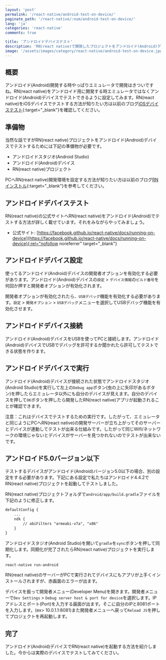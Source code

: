 ```yaml
---
layout: 'post'
permalink: '/react-native/android-test-on-device/'
paginate_path: '/react-native/:num/android-test-on-device/'
lang: 'ja'
categories: 'react-native'
comments: true

title: 'アンドロイドデバイステスト'
description: 'RN(react native)で開発したプロジェクトをアンドロイド(Android)デバイスでテストしてみましょう。'
image: '/assets/images/category/react-native/android-test-on-device.jpg'
---
```



## 概要
アンドロイド(Android)開発する時やっぱりエミュレータで開発はきついですね。RN(react native)をアンドロイド用に開発する時エミュレータではなくアンドロイド(Android)デバイスでテストできるように設定してみます。RN(react native)をiOSデバイスでテストする方法が知りたい方は以前のブログ[iOSデバイステスト]({{site.url}}/{{page.categories}}/ios-test-on-device/){:target="_blank"}を確認してください。

## 準備物
当然な話ですがRN(react native)プロジェクトをアンドロイド(Android)デバイスでテストするためには下記の準備物が必要です。

- アンドロイドスタジオ(Android Studio)
- アンドロイド(Android)デバイス
- RN(react native)プロジェクト

PCへRN(react native)開発環境を設定する方法が知りたい方は以前のブログ[RNインストル]({{site.url}}/{{page.categories}}/installation/){:target="_blank"}を参考してください。

## アンドロイドデバイステスト
RN(react native)の公式サイトへRN(react native)をアンドロイド(Android)でテストする方法が詳しく載せています。それをみながらやってみましょう。

- 公式サイト: [https://facebook.github.io/react-native/docs/running-on-device](https://facebook.github.io/react-native/docs/running-on-device){:rel="nofollow noreferrer" target="_blank"}

## アンドロイドデバイス設定
使ってるアンドロイド(Android)デバイスの開発者オプションを有効化する必要があります。アンドロイド(Android)デバイスの```設定``` > ```デバイス情報```の```ビルド番号```を何回か押すと開発者オプションが有効化されます。

開発者オプションが有効化されたら、```USBデバッグ```機能を有効化する必要があります。```設定``` > ```開発オプション``` > ```USBデバッグ```メニューを選択してUSBデバッグ機能を有効化させます。

## アンドロイドデバイス接続
アンドロイド(Android)デバイスをUSBを使ってPCと接続します。アンドロイド(Android)デバイスでUSBでデバッグを許可するか聞かれたら許可してテストできる状態を作ります。

## アンドロイドデバイスで実行
アンドロイド(Android)デバイスが接続された状態でアンドロイドスタジオ(Android Studio)を実行して左上の```Debug app```ボタン(虫の上に矢印があるボタン)を押したらエミュレータ以外にも自分のデバイスが見えます。自分のデバイスを押して```OK```ボタンを押したら開発したRN(react native)アプリが起動されることが確認できます。

注意：これはデバイスでテストするための実行です。したがって、エミュレータと同じようにPCへRN(react native)の開発サーバーが立ち上がってそのサーバーとデバイスが連動してテストが出来る仕組みです。したがって同じWifi/ネットワークの環境じゃないとデバイスがサーバーを見つかれないのでテストが出来ないです。

## アンドロイド5.0バージョン以下
テストするデバイスがアンドロイド(Android)バージョン5.0以下の場合、別の設定をする必要があります。下記にある設定で私たちはアンドロイド4.4.2でRN(react native)プロジェクトを起動してテストしました。

RN(react native)プロジェクトフォルダで```android/app/build.gradle```ファイルを下記のように修正します。

```xml
defaultConfig {
    ...
    ndk {
        // abiFilters "armeabi-v7a", "x86"
    }
}
```

アンドロイドスタジオ(Android Studio)を開いて```gradle```を```sync```ボタンを押して同期化します。同期化が完了されたらRN(react native)プロジェクトを実行します。

```bash
react-native run-android
```

RN(react native)のサーバーがPCで実行されてデバイスにもアプリが上手くインストールされますが、赤画面のエラーが出ます。

デバイスを振って開発者メニュー(Developer Menu)を開きます。開発者メニューで```Dev Settings``` > ```Debug server host & port for device```を選択します。IPアドレスとポート(Port)を入力する画面が出ます。そこに自分のIPと8081ポートを入力します。(ex> 10.0.1.1:8081)また開発者メニューへ戻って```Reload JS```を押してプロジェクトを再起動します。

## 完了
アンドロイド(Android)デバイスでRN(react native)を起動する方法を紹介しました。今からは実際のデバイスでテストしてみてください。